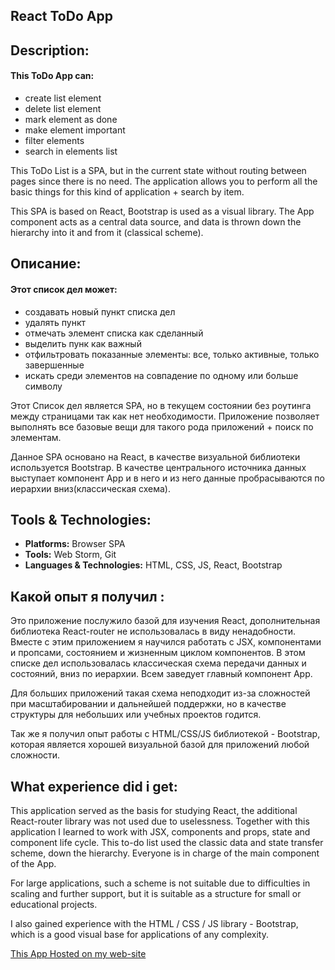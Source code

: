 ## React ToDo App

## Description:

#### This ToDo App can:
- create list element
- delete list element
- mark element as done
- make element important
- filter elements
- search in elements list

This ToDo List is a SPA, but in the current state without routing between pages since there is no need.
The application allows you to perform all the basic things for this kind of application + search by item.

This SPA is based on React, Bootstrap is used as a visual library. The App component acts as a central data source, and data is thrown down the hierarchy into it and from it (classical scheme).

## Описание:

#### Этот список дел может:
- создавать новый пункт списка дел
- удалять пункт
- отмечать элемент списка как сделанный
- выделить пунк как важный
- отфильтровать показанные элементы: все, только активные, только завершенные
- искать среди элементов на совпадение по одному или больше символу

Этот Список дел является SPA, но в текущем состоянии без роутинга между страницами так как нет необходимости.
Приложение позволяет выполнять все базовые вещи для такого рода приложений + поиск по элементам. 

Данное SPA основано на React, в качестве визуальной библиотеки используется Bootstrap. В качестве центрального источника данных выступает компонент App и в него и из него данные пробрасываются по иерархии вниз(классическая схема).


## Tools & Technologies:

* **Platforms:** Browser SPA
* **Tools:** Web Storm, Git
* **Languages & Technologies:** HTML, CSS, JS, React, Bootstrap

## Какой опыт я получил :

Это приложение послужило базой для изучения React, дополнительная библиотека React-router не использовалась в виду ненадобности.
Вместе с этим приложением я научился работать с JSX, компонентами и пропсами, состоянием и жизненным циклом компонентов.
В этом списке дел использовалась классическая схема передачи данных и состояний, вниз по иерархии. Всем заведует главный компонент App.

Для больших приложений такая схема неподходит из-за сложностей при масштабировании и дальнейшей поддержки, но в качестве структуры для небольших или учебных проектов годится.

Так же я получил опыт работы с HTML/CSS/JS библиотекой - Bootstrap, которая является хорошей визуальной базой для приложений любой сложности.

## What experience did i get:

This application served as the basis for studying React, the additional React-router library was not used due to uselessness.
Together with this application I learned to work with JSX, components and props, state and component life cycle.
This to-do list used the classic data and state transfer scheme, down the hierarchy. Everyone is in charge of the main component of the App.

For large applications, such a scheme is not suitable due to difficulties in scaling and further support, but it is suitable as a structure for small or educational projects.

I also gained experience with the HTML / CSS / JS library - Bootstrap, which is a good visual base for applications of any complexity.

[This App Hosted on my web-site](http://d292314v.beget.tech/)
